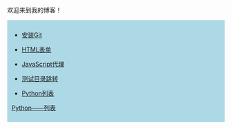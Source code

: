 
欢迎来到我的博客！

<div style="background: lightblue;padding: 10px;">
  
- [安装Git](Git——安装Git.md)

- [HTML表单](HTML——表单.md)

- [JavaScript代理](JavaScript——代理.md)

- [测试目录跳转](测试目录跳转.md)

- [Python列表](Python——列表)

<a href="Python——列表.md">Python——列表</a> 

</div>

